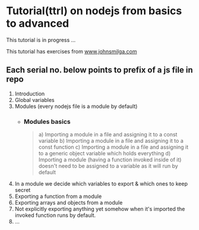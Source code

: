 # Tutorial(ttrl) on nodejs from basics to advanced

This tutorial is in progress ...

This tutorial has exercises from www.johnsmilga.com

## Each serial no. below points to prefix of a js file in repo

1. Introduction
2. Global variables
3. Modules (every nodejs file is a module by default)
   - ### Modules basics
     > a) Importing a module in a file and assigning it to a const variable
     > b) Importing a module in a file and assigning it to a const function
     > c) Importing a module in a file and assigning it to a generic object variable which holds everything
     > d) Importing a module (having a function invoked inside of it) doesn't need to be assigned to a variable as it will run by default
4. In a module we decide which variables to export & which ones to keep secret
5. Exporting a function from a module
6. Exporting arrays and objects from a module
7. Not explicitly exporting anything yet somehow when it's imported the invoked function runs by default.
8. ...
